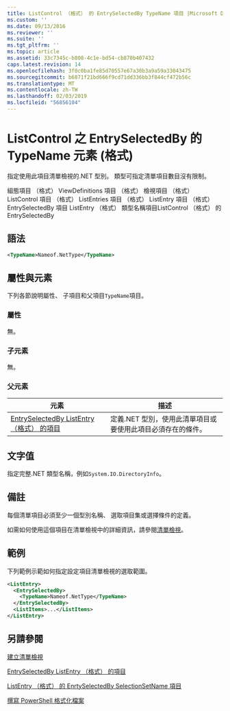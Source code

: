```yaml
---
title: ListControl （格式） 的 EntrySelectedBy TypeName 項目 |Microsoft Docs
ms.custom: ''
ms.date: 09/13/2016
ms.reviewer: ''
ms.suite: ''
ms.tgt_pltfrm: ''
ms.topic: article
ms.assetid: 33c7345c-b808-4c1e-bd54-cb870b407432
caps.latest.revision: 14
ms.openlocfilehash: 3f0c0ba1fe85d70557e67a30b3a9a59a33043475
ms.sourcegitcommit: b6871f21bd666f9cd71dd336bb3f844cf472b56c
ms.translationtype: MT
ms.contentlocale: zh-TW
ms.lasthandoff: 02/03/2019
ms.locfileid: "56856104"
---
```

# <a name="typename-element-for-entryselectedby-for-listcontrol-format"></a>ListControl 之 EntrySelectedBy 的 TypeName 元素 (格式)

指定使用此項目清單檢視的.NET 型別。 類型可指定清單項目數目沒有限制。

組態項目 （格式） ViewDefinitions 項目 （格式） 檢視項目 （格式） ListControl 項目 （格式） ListEntries 項目 （格式） ListEntry 項目 （格式） EntrySelectedBy 項目 ListEntry （格式） 類型名稱項目ListControl （格式） 的 EntrySelectedBy

## <a name="syntax"></a>語法

```xml
<TypeName>Nameof.NetType</TypeName>
```

## <a name="attributes-and-elements"></a>屬性與元素

下列各節說明屬性、 子項目和父項目`TypeName`項目。

### <a name="attributes"></a>屬性

無。

### <a name="child-elements"></a>子元素

無。

### <a name="parent-elements"></a>父元素

|元素|描述|
|-------------|-----------------|
|[EntrySelectedBy ListEntry （格式） 的項目](./entryselectedby-element-for-listentry-for-listcontrol-format.md)|定義.NET 型別，使用此清單項目或要使用此項目必須存在的條件。|

## <a name="text-value"></a>文字值

指定完整.NET 類型名稱，例如`System.IO.DirectoryInfo`。

## <a name="remarks"></a>備註

每個清單項目必須至少一個型別名稱、 選取項目集或選擇條件的定義。

如需如何使用這個項目在清單檢視中的詳細資訊，請參閱[清單檢視](./creating-a-list-view.md)。

## <a name="example"></a>範例

下列範例示範如何指定設定項目清單檢視的選取範圍。

```xml
<ListEntry>
  <EntrySelectedBy>
    <TypeName>Nameof.NetType</TypeName>
  </EntrySelectedBy>
  <ListItems>...</ListItems>
</ListEntry>
```

## <a name="see-also"></a>另請參閱

[建立清單檢視](./creating-a-list-view.md)

[EntrySelectedBy ListEntry （格式） 的項目](./entryselectedby-element-for-listentry-for-listcontrol-format.md)

[ListEntry （格式） 的 EnrtySelectedBy SelectionSetName 項目](./selectionsetname-element-for-entryselectedby-for-listcontrol-format.md)

[撰寫 PowerShell 格式化檔案](./writing-a-powershell-formatting-file.md)
